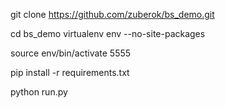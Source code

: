 git clone https://github.com/zuberok/bs_demo.git

cd bs_demo
virtualenv env --no-site-packages

source env/bin/activate  5555

pip install -r requirements.txt

python run.py
